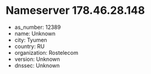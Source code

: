# Nameserver 178.46.28.148

* as_number: 12389
* name: Unknown
* city: Tyumen
* country: RU
* organization: Rostelecom
* version: Unknown
* dnssec: Unknown
